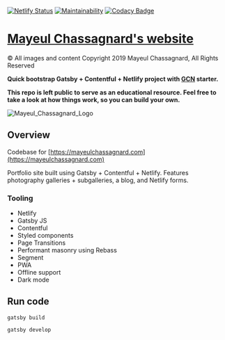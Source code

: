 [![Netlify Status](https://api.netlify.com/api/v1/badges/2d59365f-783d-430c-8c5f-2e43b99141dc/deploy-status)](https://app.netlify.com/sites/mayeulchassagnard/deploys) [![Maintainability](https://api.codeclimate.com/v1/badges/51747ba4dda710f7f4ab/maintainability)](https://codeclimate.com/github/MayeulChassagnard/website/maintainability) [![Codacy Badge](https://api.codacy.com/project/badge/Grade/93fc960481464296bc194f58894b04e1)](https://www.codacy.com/manual/MayeulChassagnard/website?utm_source=github.com&amp;utm_medium=referral&amp;utm_content=MayeulChassagnard/website&amp;utm_campaign=Badge_Grade)

# [Mayeul Chassagnard's website](https://mayeulchassagnard.com)

© All images and content Copyright 2019 Mayeul Chassagnard, All Rights Reserved

**Quick bootstrap Gatsby + Contentful + Netlify project with [GCN](https://github.com/ryanwiemer/gatsby-starter-gcn) starter.**

**This repo is left public to serve as an educational resource. Feel free to take a look at how things work, so you can build your own.**

![Mayeul_Chassagnard_Logo](https://raw.githubusercontent.com/MayeulChassagnard/website/master/static/share/share.png)

## Overview

Codebase for [https://mayeulchassagnard.com](https://mayeulchassagnard.com)

Portfolio site built using Gatsby + Contentful + Netlify. Features photography galleries + subgalleries, a blog, and Netlify forms.

### Tooling

- Netlify
- Gatsby JS
- Contentful
- Styled components
- Page Transitions
- Performant masonry using Rebass
- Segment
- PWA
- Offline support
- Dark mode

## Run code

`gatsby build`

`gatsby develop`